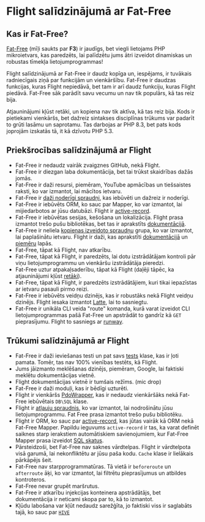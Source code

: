 # Flight salīdzinājumā ar Fat-Free

## Kas ir Fat-Free?
[Fat-Free](https://fatfreeframework.com) (mīļi saukts par **F3**) ir jaudīgs, bet viegli lietojams PHP mikroietvars, kas paredzēts, lai palīdzētu jums ātri izveidot dinamiskas un robustas
tīmekļa lietojumprogrammas!

Flight salīdzinājumā ar Fat-Free ir daudz kopīga un, iespējams, ir tuvākais radniecīgais ziņā par funkcijām un vienkāršību. Fat-Free ir
daudzas funkcijas, kuras Flight nepiedāvā, bet tam ir arī daudz funkciju, kuras Flight piedāvā. Fat-Free sāk parādīt savu vecumu
un nav tik populārs, kā tas reiz bija.

Atjauninājumi kļūst retāki, un kopiena nav tik aktīva, kā tas reiz bija. Kods ir pietiekami vienkāršs, bet dažreiz sintakses disciplīnas trūkums var padarīt to grūti lasāmu un saprotamu. Tas darbojas ar PHP 8.3, bet pats kods joprojām izskatās tā, it kā dzīvotu
PHP 5.3.

## Priekšrocības salīdzinājumā ar Flight

- Fat-Free ir nedaudz vairāk zvaigznes GitHub, nekā Flight.
- Fat-Free ir diezgan laba dokumentācija, bet tai trūkst skaidrības dažās jomās.
- Fat-Free ir daži resursi, piemēram, YouTube apmācības un tiešsaistes raksti, ko var izmantot, lai mācītos ietvaru.
- Fat-Free ir [daži noderīgi spraudņi](https://fatfreeframework.com/3.8/api-reference), kas iebūvēti un dažreiz ir noderīgi.
- Fat-Free ir iebūvēts ORM, ko sauc par Mapper, ko var izmantot, lai mijiedarbotos ar jūsu datubāzi. Flight ir [active-record](/awesome-plugins/active-record).
- Fat-Free ir iebūvētas sesijas, kešošana un lokalizācija. Flight prasa izmantot trešo pušu bibliotēkas, bet tas ir aprakstīts [dokumentācijā](/awesome-plugins).
- Fat-Free ir neliela [kopienas izveidoto spraudņu](https://fatfreeframework.com/3.8/development#Community) grupa, ko var izmantot, lai paplašinātu ietvaru. Flight ir daži, kas aprakstīti [dokumentācijā](/awesome-plugins) un [piemēru](/examples) lapās.
- Fat-Free, tāpat kā Flight, nav atkarību.
- Fat-Free, tāpat kā Flight, ir paredzēts, lai dotu izstrādātājam kontroli pār viņu lietojumprogrammu un vienkāršu izstrādātāja pieredzi.
- Fat-Free uztur atpakaļsaderību, tāpat kā Flight (daļēji tāpēc, ka atjauninājumi kļūst [retāki](https://github.com/bcosca/fatfree/releases)).
- Fat-Free, tāpat kā Flight, ir paredzēts izstrādātājiem, kuri tikai iepazīstas ar ietvaru pasauli pirmo reizi.
- Fat-Free ir iebūvēts veidņu dzinējs, kas ir robustāks nekā Flight veidņu dzinējs. Flight iesaka izmantot [Latte](/awesome-plugins/latte), lai to sasniegtu.
- Fat-Free ir unikāla CLI veida "route" komanda, kurā varat izveidot CLI lietojumprogrammas pašā Fat-Free un apstrādāt to gandrīz kā `GET` pieprasījumu. Flight to sasniegs ar [runway](/awesome-plugins/runway).

## Trūkumi salīdzinājumā ar Flight

- Fat-Free ir daži ieviešanas testi un pat savs [tests](https://fatfreeframework.com/3.8/test) klase, kas ir ļoti pamata. Tomēr,
  tas nav 100% vienības testēts, kā Flight.
- Jums jāizmanto meklēšanas dzinējs, piemēram, Google, lai faktiski meklētu dokumentācijas vietnē.
- Flight dokumentācijas vietnē ir tumšais režīms. (mic drop)
- Fat-Free ir daži moduļi, kas ir bēdīgi uzturēti.
- Flight ir vienkāršs [PdoWrapper](/learn/pdo-wrapper), kas ir nedaudz vienkāršāks nekā Fat-Free iebūvētais `DB\SQL` klase.
- Flight ir [atļauju spraudnis](/awesome-plugins/permissions), ko var izmantot, lai nodrošinātu jūsu lietojumprogrammu. Fat Free prasa izmantot 
  trešo pušu bibliotēku.
- Flight ir ORM, ko sauc par [active-record](/awesome-plugins/active-record), kas jūtas vairāk kā ORM nekā Fat-Free Mapper.
  Papildu ieguvums `active-record` ir tas, ka varat definēt saiknes starp ierakstiem automātiskiem savienojumiem, kur Fat-Free Mapper
  prasa izveidot [SQL skatus](https://fatfreeframework.com/3.8/databases#ProsandCons).
- Pārsteidzoši, bet Fat-Free nav saknes vārdtelpas. Flight ir vārdtelpota visā garumā, lai nekonfliktētu ar jūsu paša kodu.
  `Cache` klase ir lielākais pārkāpējs šeit.
- Fat-Free nav starpprogrammatūras. Tā vietā ir `beforeroute` un `afterroute` āķi, ko var izmantot, lai filtrētu pieprasījumus un atbildes kontroteros.
- Fat-Free nevar grupēt maršrutus.
- Fat-Free ir atkarību injekcijas konteinera apstrādātājs, bet dokumentācija ir neticami skopa par to, kā to izmantot.
- Kļūdu labošana var kļūt nedaudz sarežģīta, jo faktiski viss ir saglabāts tajā, ko sauc par [`HIVE`](https://fatfreeframework.com/3.8/quick-reference)